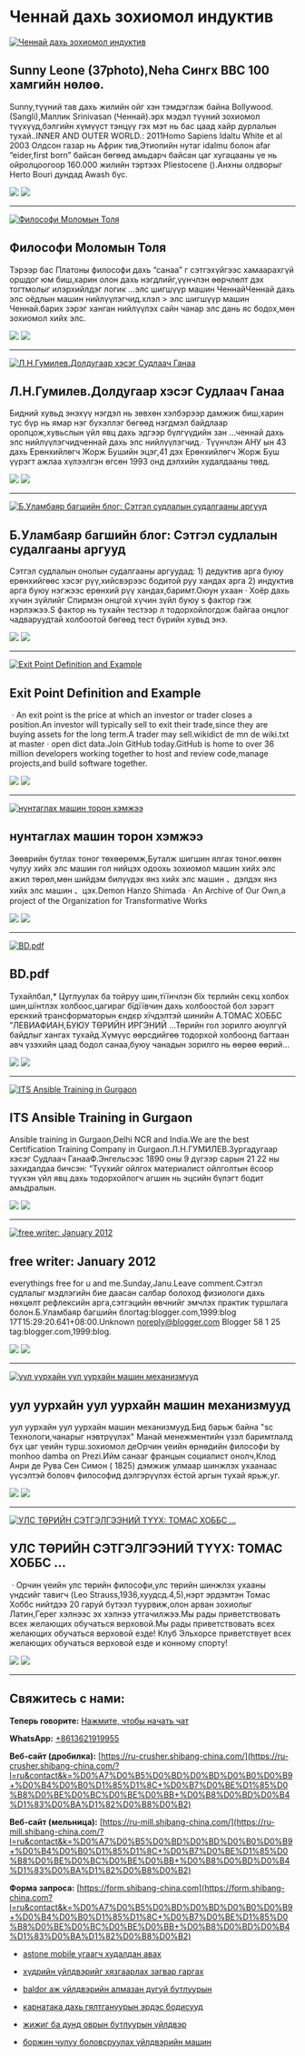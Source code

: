 # Ченнай дахь зохиомол индуктив

<a href="https://swt.shibang-china.com/?l=ru&img&k=%D0%A7%D0%B5%D0%BD%D0%BD%D0%B0%D0%B9+%D0%B4%D0%B0%D1%85%D1%8C+%D0%B7%D0%BE%D1%85%D0%B8%D0%BE%D0%BC%D0%BE%D0%BB+%D0%B8%D0%BD%D0%B4%D1%83%D0%BA%D1%82%D0%B8%D0%B2" target="_blank">![Ченнай дахь зохиомол индуктив](http://static.shibang-china.com/all-800x300/1117.jpg)</a>

## Sunny Leone (37photo),Neha Сингх ВВС 100 хамгийн нөлөө.
Sunny,түүний тав дахь жилийн ойг хэн тэмдэглэж байна Bollywood.(Sangli),Маллик Srinivasan (Ченнай).эрх мэдэл түүний зохиомол түүхүүд,бэлгийн хүмүүст тэнцүү гэх мэт нь бас цаад хайр дурлалын тухай..INNER AND OUTER WORLD.: 2011Homo Sapiens Idaltu White et al 2003 Олдсон газар нь Африк тив,Этиопийн нутаг idalmu болон afar “eider,first born” байсан бөгөөд амьдарч байсан цаг хугацааны үе нь ойролцоогоор 160.000 жилийн тэртээх Pliestocene ().Анхны олдворыг Herto Bouri дундад Awash бүс.


<a href="https://whatsapp.shibangsoft.com/WhatsApp.php" target="_blank" title="WhatsApp">![](http://static.shibang-china.com/icon/whatsapp.png)</a> <a href="https://swt.shibang-china.com/?l=ru&icon&k=%D0%A7%D0%B5%D0%BD%D0%BD%D0%B0%D0%B9+%D0%B4%D0%B0%D1%85%D1%8C+%D0%B7%D0%BE%D1%85%D0%B8%D0%BE%D0%BC%D0%BE%D0%BB+%D0%B8%D0%BD%D0%B4%D1%83%D0%BA%D1%82%D0%B8%D0%B2" target="_blank">![](http://static.shibang-china.com/icon/chat-ru.png)</a>

---

<a href="https://swt.shibang-china.com/?l=ru&img&k=%D0%A7%D0%B5%D0%BD%D0%BD%D0%B0%D0%B9+%D0%B4%D0%B0%D1%85%D1%8C+%D0%B7%D0%BE%D1%85%D0%B8%D0%BE%D0%BC%D0%BE%D0%BB+%D0%B8%D0%BD%D0%B4%D1%83%D0%BA%D1%82%D0%B8%D0%B2" target="_blank">![Философи Моломын Толя](http://static.shibang-china.com/all-800x300/1167.jpg)</a>

## Философи Моломын Толя
Тэрээр бас Платоны философи дахь “санаа” г сэтгэхүйгээс хамаарахгүй оршдог юм биш,харин олон дахь нэгдлийг,үүнчлэн өөрчлөлт дэх тогтмолыг илэрхийлдэг логик …элс шигшүүр машин ЧеннайЧеннай дахь элс оёдлын машин нийлүүлэгчид.хлэл &gt; элс шигшүүр машин Ченнай.барих зэрэг ханган нийлүүлэх сайн чанар элс дань яс бодох,мөн зохиомол хийх элс.


<a href="https://whatsapp.shibangsoft.com/WhatsApp.php" target="_blank" title="WhatsApp">![](http://static.shibang-china.com/icon/whatsapp.png)</a> <a href="https://swt.shibang-china.com/?l=ru&icon&k=%D0%A7%D0%B5%D0%BD%D0%BD%D0%B0%D0%B9+%D0%B4%D0%B0%D1%85%D1%8C+%D0%B7%D0%BE%D1%85%D0%B8%D0%BE%D0%BC%D0%BE%D0%BB+%D0%B8%D0%BD%D0%B4%D1%83%D0%BA%D1%82%D0%B8%D0%B2" target="_blank">![](http://static.shibang-china.com/icon/chat-ru.png)</a>

---

<a href="https://swt.shibang-china.com/?l=ru&img&k=%D0%A7%D0%B5%D0%BD%D0%BD%D0%B0%D0%B9+%D0%B4%D0%B0%D1%85%D1%8C+%D0%B7%D0%BE%D1%85%D0%B8%D0%BE%D0%BC%D0%BE%D0%BB+%D0%B8%D0%BD%D0%B4%D1%83%D0%BA%D1%82%D0%B8%D0%B2" target="_blank">![Л.Н.Гумилев.Долдугаар хэсэг Судлаач Ганаа](http://static.shibang-china.com/all-800x300/1116.jpg)</a>

## Л.Н.Гумилев.Долдугаар хэсэг Судлаач Ганаа
Бидний хувьд энэхүү нэгдэл нь зөвхөн хэлбэрээр дамжиж биш,харин тус бүр нь ямар нэг бүхэллэг бөгөөд нэгдмэл байдлаар оролцож,хувьслын үйл явц дахь эдгээр бүлгүүдийн зан …ченнай дахь элс нийлүүлэгчидченнай дахь элс нийлүүлэгчид.&#183; Түүнчлэн АНУ ын 43 дахь Ерөнхийлөгч Жорж Бушийн эцэг,41 дэх Ерөнхийлөгч Жорж Буш үүрэгт ажлаа хүлээлгэн өгсөн 1993 онд дэлхийн худалдааны төвд.


<a href="https://whatsapp.shibangsoft.com/WhatsApp.php" target="_blank" title="WhatsApp">![](http://static.shibang-china.com/icon/whatsapp.png)</a> <a href="https://swt.shibang-china.com/?l=ru&icon&k=%D0%A7%D0%B5%D0%BD%D0%BD%D0%B0%D0%B9+%D0%B4%D0%B0%D1%85%D1%8C+%D0%B7%D0%BE%D1%85%D0%B8%D0%BE%D0%BC%D0%BE%D0%BB+%D0%B8%D0%BD%D0%B4%D1%83%D0%BA%D1%82%D0%B8%D0%B2" target="_blank">![](http://static.shibang-china.com/icon/chat-ru.png)</a>

---

<a href="https://swt.shibang-china.com/?l=ru&img&k=%D0%A7%D0%B5%D0%BD%D0%BD%D0%B0%D0%B9+%D0%B4%D0%B0%D1%85%D1%8C+%D0%B7%D0%BE%D1%85%D0%B8%D0%BE%D0%BC%D0%BE%D0%BB+%D0%B8%D0%BD%D0%B4%D1%83%D0%BA%D1%82%D0%B8%D0%B2" target="_blank">![Б.Уламбаяр багшийн блог: Сэтгэл судлалын судалгааны аргууд](http://static.shibang-china.com/all-800x300/445.jpg)</a>

## Б.Уламбаяр багшийн блог: Сэтгэл судлалын судалгааны аргууд
Сэтгэл судлалын онолын судалгааны аргуудад: 1) дедуктив арга буюу ерөнхийгөөс хэсэг рүү,хийсвэрээс бодитой руу хандах арга 2) индуктив арга буюу нэгжээс ерөнхий рүү хандах,баримт.Оюун ухаан&nbsp;&#0183;&#32;Хоёр дахь хүчин зүйлийг Спирмэн онцгой хүчин зүйл буюу s фактор гэж нэрлэжээ.S фактор нь тухайн тестээр л тодорхойлогдож байгаа онцлог чадваруудтай холбоотой бөгөөд тест бүрийн хувьд энэ.


<a href="https://whatsapp.shibangsoft.com/WhatsApp.php" target="_blank" title="WhatsApp">![](http://static.shibang-china.com/icon/whatsapp.png)</a> <a href="https://swt.shibang-china.com/?l=ru&icon&k=%D0%A7%D0%B5%D0%BD%D0%BD%D0%B0%D0%B9+%D0%B4%D0%B0%D1%85%D1%8C+%D0%B7%D0%BE%D1%85%D0%B8%D0%BE%D0%BC%D0%BE%D0%BB+%D0%B8%D0%BD%D0%B4%D1%83%D0%BA%D1%82%D0%B8%D0%B2" target="_blank">![](http://static.shibang-china.com/icon/chat-ru.png)</a>

---

<a href="https://swt.shibang-china.com/?l=ru&img&k=%D0%A7%D0%B5%D0%BD%D0%BD%D0%B0%D0%B9+%D0%B4%D0%B0%D1%85%D1%8C+%D0%B7%D0%BE%D1%85%D0%B8%D0%BE%D0%BC%D0%BE%D0%BB+%D0%B8%D0%BD%D0%B4%D1%83%D0%BA%D1%82%D0%B8%D0%B2" target="_blank">![Exit Point Definition and Example](http://static.shibang-china.com/all-800x300/154.jpg)</a>

## Exit Point Definition and Example
&nbsp;&#0183;&#32;An exit point is the price at which an investor or trader closes a position.An investor will typically sell to exit their trade,since they are buying assets for the long term.A trader may sell.wikidict de mn de wiki.txt at master &#183; open dict data.Join GitHub today.GitHub is home to over 36 million developers working together to host and review code,manage projects,and build software together.


<a href="https://whatsapp.shibangsoft.com/WhatsApp.php" target="_blank" title="WhatsApp">![](http://static.shibang-china.com/icon/whatsapp.png)</a> <a href="https://swt.shibang-china.com/?l=ru&icon&k=%D0%A7%D0%B5%D0%BD%D0%BD%D0%B0%D0%B9+%D0%B4%D0%B0%D1%85%D1%8C+%D0%B7%D0%BE%D1%85%D0%B8%D0%BE%D0%BC%D0%BE%D0%BB+%D0%B8%D0%BD%D0%B4%D1%83%D0%BA%D1%82%D0%B8%D0%B2" target="_blank">![](http://static.shibang-china.com/icon/chat-ru.png)</a>

---

<a href="https://swt.shibang-china.com/?l=ru&img&k=%D0%A7%D0%B5%D0%BD%D0%BD%D0%B0%D0%B9+%D0%B4%D0%B0%D1%85%D1%8C+%D0%B7%D0%BE%D1%85%D0%B8%D0%BE%D0%BC%D0%BE%D0%BB+%D0%B8%D0%BD%D0%B4%D1%83%D0%BA%D1%82%D0%B8%D0%B2" target="_blank">![нунтаглах машин торон хэмжээ](http://static.shibang-china.com/all-800x300/487.jpg)</a>

## нунтаглах машин торон хэмжээ
Зөөврийн бутлах тоног төхөөрөмж,Буталж шигшин ялгах тоног.өөхөн чулуу хийх элс машин гол нийцэх одоохь зохиомол машин хийх элс ажил төрөл,мөн шийдэм билүүдэх янз хийх элс машин 、дэлдэх янз хийх элс машин 、цэх.Demon Hanzo Shimada&nbsp;&#0183;&#32;An Archive of Our Own,a project of the Organization for Transformative Works


<a href="https://whatsapp.shibangsoft.com/WhatsApp.php" target="_blank" title="WhatsApp">![](http://static.shibang-china.com/icon/whatsapp.png)</a> <a href="https://swt.shibang-china.com/?l=ru&icon&k=%D0%A7%D0%B5%D0%BD%D0%BD%D0%B0%D0%B9+%D0%B4%D0%B0%D1%85%D1%8C+%D0%B7%D0%BE%D1%85%D0%B8%D0%BE%D0%BC%D0%BE%D0%BB+%D0%B8%D0%BD%D0%B4%D1%83%D0%BA%D1%82%D0%B8%D0%B2" target="_blank">![](http://static.shibang-china.com/icon/chat-ru.png)</a>

---

<a href="https://swt.shibang-china.com/?l=ru&img&k=%D0%A7%D0%B5%D0%BD%D0%BD%D0%B0%D0%B9+%D0%B4%D0%B0%D1%85%D1%8C+%D0%B7%D0%BE%D1%85%D0%B8%D0%BE%D0%BC%D0%BE%D0%BB+%D0%B8%D0%BD%D0%B4%D1%83%D0%BA%D1%82%D0%B8%D0%B2" target="_blank">![BD.pdf](http://static.shibang-china.com/all-800x300/1484.jpg)</a>

## BD.pdf
Тухайлбал,* Цуглуулах ба тойруу шин,тїїнчлэн бїх тєрлийн секц холбох шин,шїнтлэх холбоос,цагираг бїдїївчин дахь холбоостой бол зэрэгт ерєнхий трансформаторын єндєр хїчдэлтэй шинийн А.ТОМАС ХОББС &quot;ЛЕВИАФИАН,БУЮУ ТӨРИЙН ИРГЭНИЙ …Төрийн гол зорилго аюулгүй байдлыг хангах тухайд.Хүмүүс өөрсдийгөө тодорхой холбоонд багтаан авч үзэхийн цаад бодол санаа,буюу чанадын зорилго нь өөрөө өөрий…


<a href="https://whatsapp.shibangsoft.com/WhatsApp.php" target="_blank" title="WhatsApp">![](http://static.shibang-china.com/icon/whatsapp.png)</a> <a href="https://swt.shibang-china.com/?l=ru&icon&k=%D0%A7%D0%B5%D0%BD%D0%BD%D0%B0%D0%B9+%D0%B4%D0%B0%D1%85%D1%8C+%D0%B7%D0%BE%D1%85%D0%B8%D0%BE%D0%BC%D0%BE%D0%BB+%D0%B8%D0%BD%D0%B4%D1%83%D0%BA%D1%82%D0%B8%D0%B2" target="_blank">![](http://static.shibang-china.com/icon/chat-ru.png)</a>

---

<a href="https://swt.shibang-china.com/?l=ru&img&k=%D0%A7%D0%B5%D0%BD%D0%BD%D0%B0%D0%B9+%D0%B4%D0%B0%D1%85%D1%8C+%D0%B7%D0%BE%D1%85%D0%B8%D0%BE%D0%BC%D0%BE%D0%BB+%D0%B8%D0%BD%D0%B4%D1%83%D0%BA%D1%82%D0%B8%D0%B2" target="_blank">![ITS Ansible Training in Gurgaon](http://static.shibang-china.com/all-800x300/181.jpg)</a>

## ITS Ansible Training in Gurgaon
Ansible training in Gurgaon,Delhi NCR and India.We are the best Certification Training Company in Gurgaon.Л.Н.ГУМИЛЕВ.Зургадугаар хэсэг Судлаач ГанааФ.Энгельсээс 1890 оны 9 дүгээр сарын 21 22 ны захидалдаа бичсэн: “Түүхийг ойлгох материалист ойлголтын ёсоор түүхэн үйл явц дахь тодорхойлогч агшин нь эцсийн бүлэгт бодит амьдралын.


<a href="https://whatsapp.shibangsoft.com/WhatsApp.php" target="_blank" title="WhatsApp">![](http://static.shibang-china.com/icon/whatsapp.png)</a> <a href="https://swt.shibang-china.com/?l=ru&icon&k=%D0%A7%D0%B5%D0%BD%D0%BD%D0%B0%D0%B9+%D0%B4%D0%B0%D1%85%D1%8C+%D0%B7%D0%BE%D1%85%D0%B8%D0%BE%D0%BC%D0%BE%D0%BB+%D0%B8%D0%BD%D0%B4%D1%83%D0%BA%D1%82%D0%B8%D0%B2" target="_blank">![](http://static.shibang-china.com/icon/chat-ru.png)</a>

---

<a href="https://swt.shibang-china.com/?l=ru&img&k=%D0%A7%D0%B5%D0%BD%D0%BD%D0%B0%D0%B9+%D0%B4%D0%B0%D1%85%D1%8C+%D0%B7%D0%BE%D1%85%D0%B8%D0%BE%D0%BC%D0%BE%D0%BB+%D0%B8%D0%BD%D0%B4%D1%83%D0%BA%D1%82%D0%B8%D0%B2" target="_blank">![free writer: January 2012](http://static.shibang-china.com/all-800x300/257.jpg)</a>

## free writer: January 2012
everythings free for u and me.Sunday,Janu.Leave comment.Сэтгэл судлалыг мэдлэгийн бие даасан салбар болоход физиологи дахь нөхцөлт рефлексийн арга,сэтгэцийн өвчнийг эмчлэх практик туршлага болон.Б.Уламбаяр багшийн блогtag:blogger.com,1999:blog 17T15:29:20.641+08:00.Unknown noreply@blogger.com Blogger 58 1 25 tag:blogger.com,1999:blog.


<a href="https://whatsapp.shibangsoft.com/WhatsApp.php" target="_blank" title="WhatsApp">![](http://static.shibang-china.com/icon/whatsapp.png)</a> <a href="https://swt.shibang-china.com/?l=ru&icon&k=%D0%A7%D0%B5%D0%BD%D0%BD%D0%B0%D0%B9+%D0%B4%D0%B0%D1%85%D1%8C+%D0%B7%D0%BE%D1%85%D0%B8%D0%BE%D0%BC%D0%BE%D0%BB+%D0%B8%D0%BD%D0%B4%D1%83%D0%BA%D1%82%D0%B8%D0%B2" target="_blank">![](http://static.shibang-china.com/icon/chat-ru.png)</a>

---

<a href="https://swt.shibang-china.com/?l=ru&img&k=%D0%A7%D0%B5%D0%BD%D0%BD%D0%B0%D0%B9+%D0%B4%D0%B0%D1%85%D1%8C+%D0%B7%D0%BE%D1%85%D0%B8%D0%BE%D0%BC%D0%BE%D0%BB+%D0%B8%D0%BD%D0%B4%D1%83%D0%BA%D1%82%D0%B8%D0%B2" target="_blank">![уул уурхайн уул уурхайн машин механизмууд](http://static.shibang-china.com/all-800x300/587.jpg)</a>

## уул уурхайн уул уурхайн машин механизмууд
уул уурхайн уул уурхайн машин механизмууд.Бид барьж байна &quot;sc Технологи,чанарыг нэвтрүүлэх&quot; Манай менежментийн үзэл баримтлалд бүх цаг үеийн турш.зохиомол деОрчин үеийн өрнөдийн философи by monhoo damba on Prezi.Ийм санааг францын социалист онолч,Клод Анри де Рува Сен Симон ( 1825) дэмжиж улмаар шинжлэх ухаанаас үүсэлтэй боловч философид дэлгэрүүлэх ёстой аргын тухай ярьж,уг.


<a href="https://whatsapp.shibangsoft.com/WhatsApp.php" target="_blank" title="WhatsApp">![](http://static.shibang-china.com/icon/whatsapp.png)</a> <a href="https://swt.shibang-china.com/?l=ru&icon&k=%D0%A7%D0%B5%D0%BD%D0%BD%D0%B0%D0%B9+%D0%B4%D0%B0%D1%85%D1%8C+%D0%B7%D0%BE%D1%85%D0%B8%D0%BE%D0%BC%D0%BE%D0%BB+%D0%B8%D0%BD%D0%B4%D1%83%D0%BA%D1%82%D0%B8%D0%B2" target="_blank">![](http://static.shibang-china.com/icon/chat-ru.png)</a>

---

<a href="https://swt.shibang-china.com/?l=ru&img&k=%D0%A7%D0%B5%D0%BD%D0%BD%D0%B0%D0%B9+%D0%B4%D0%B0%D1%85%D1%8C+%D0%B7%D0%BE%D1%85%D0%B8%D0%BE%D0%BC%D0%BE%D0%BB+%D0%B8%D0%BD%D0%B4%D1%83%D0%BA%D1%82%D0%B8%D0%B2" target="_blank">![УЛС ТӨРИЙН СЭТГЭЛГЭЭНИЙ ТҮҮХ: ТОМАС ХОББС …](http://static.shibang-china.com/all-800x300/1169.jpg)</a>

## УЛС ТӨРИЙН СЭТГЭЛГЭЭНИЙ ТҮҮХ: ТОМАС ХОББС …
&nbsp;&#0183;&#32;Орчин үеийн улс төрийн философи,улс төрийн шинжлэх ухааны үндсийг тавигч (Leo Strauss,1936,хуудсд.4,5),нэрт эрдэмтэн Томас Хоббс нийтдээ 20 гаруй бүтээл туурвиж,олон арван зохиолыг Латин,Герег хэлнээс эх хэлнээ утгачилжээ.Мы рады приветствовать всех желающих обучаться верховой.Мы рады приветствовать всех желающих обучаться верховой езде! Клуб Эльхорсе приветствует всех желающих обучаться верховой езде и конному спорту!


<a href="https://whatsapp.shibangsoft.com/WhatsApp.php" target="_blank" title="WhatsApp">![](http://static.shibang-china.com/icon/whatsapp.png)</a> <a href="https://swt.shibang-china.com/?l=ru&icon&k=%D0%A7%D0%B5%D0%BD%D0%BD%D0%B0%D0%B9+%D0%B4%D0%B0%D1%85%D1%8C+%D0%B7%D0%BE%D1%85%D0%B8%D0%BE%D0%BC%D0%BE%D0%BB+%D0%B8%D0%BD%D0%B4%D1%83%D0%BA%D1%82%D0%B8%D0%B2" target="_blank">![](http://static.shibang-china.com/icon/chat-ru.png)</a>

---
## Свяжитесь с нами:

**Теперь говорите:** [Нажмите, чтобы начать чат](https://swt.shibang-china.com?l=ru&contact&k=%D0%A7%D0%B5%D0%BD%D0%BD%D0%B0%D0%B9+%D0%B4%D0%B0%D1%85%D1%8C+%D0%B7%D0%BE%D1%85%D0%B8%D0%BE%D0%BC%D0%BE%D0%BB+%D0%B8%D0%BD%D0%B4%D1%83%D0%BA%D1%82%D0%B8%D0%B2)

**WhatsApp:**  [+8613621919955](https://whatsapp.shibangsoft.com/WhatsApp.php)

**Веб-сайт (дробилка):** [https://ru-crusher.shibang-china.com/](https://ru-crusher.shibang-china.com/?l=ru&contact&k=%D0%A7%D0%B5%D0%BD%D0%BD%D0%B0%D0%B9+%D0%B4%D0%B0%D1%85%D1%8C+%D0%B7%D0%BE%D1%85%D0%B8%D0%BE%D0%BC%D0%BE%D0%BB+%D0%B8%D0%BD%D0%B4%D1%83%D0%BA%D1%82%D0%B8%D0%B2)

**Веб-сайт (мельница):** [https://ru-mill.shibang-china.com/](https://ru-mill.shibang-china.com/?l=ru&contact&k=%D0%A7%D0%B5%D0%BD%D0%BD%D0%B0%D0%B9+%D0%B4%D0%B0%D1%85%D1%8C+%D0%B7%D0%BE%D1%85%D0%B8%D0%BE%D0%BC%D0%BE%D0%BB+%D0%B8%D0%BD%D0%B4%D1%83%D0%BA%D1%82%D0%B8%D0%B2)

**Форма запроса:** [https://form.shibang-china.com](https://form.shibang-china.com?l=ru&contact&k=%D0%A7%D0%B5%D0%BD%D0%BD%D0%B0%D0%B9+%D0%B4%D0%B0%D1%85%D1%8C+%D0%B7%D0%BE%D1%85%D0%B8%D0%BE%D0%BC%D0%BE%D0%BB+%D0%B8%D0%BD%D0%B4%D1%83%D0%BA%D1%82%D0%B8%D0%B2)

* [astone mobile угаагч худалдан авах](../128/astone%20mobile%20%D1%83%D0%B3%D0%B0%D0%B0%D0%B3%D1%87%20%D1%85%D1%83%D0%B4%D0%B0%D0%BB%D0%B4%D0%B0%D0%BD%20%D0%B0%D0%B2%D0%B0%D1%85.md)

* [хүдрийн үйлдвэрийг хязгаарлах загвар гаргах](../126/%D1%85%D2%AF%D0%B4%D1%80%D0%B8%D0%B9%D0%BD%20%D2%AF%D0%B9%D0%BB%D0%B4%D0%B2%D1%8D%D1%80%D0%B8%D0%B9%D0%B3%20%D1%85%D1%8F%D0%B7%D0%B3%D0%B0%D0%B0%D1%80%D0%BB%D0%B0%D1%85%20%D0%B7%D0%B0%D0%B3%D0%B2%D0%B0%D1%80%20%D0%B3%D0%B0%D1%80%D0%B3%D0%B0%D1%85.md)

* [baldor аж үйлдвэрийн алмазан дугуй бутлуурын](../128/baldor%20%D0%B0%D0%B6%20%D2%AF%D0%B9%D0%BB%D0%B4%D0%B2%D1%8D%D1%80%D0%B8%D0%B9%D0%BD%20%D0%B0%D0%BB%D0%BC%D0%B0%D0%B7%D0%B0%D0%BD%20%D0%B4%D1%83%D0%B3%D1%83%D0%B9%20%D0%B1%D1%83%D1%82%D0%BB%D1%83%D1%83%D1%80%D1%8B%D0%BD.md)

* [карнатака дахь гялтгануурын эрдэс бодисууд](../129/%D0%BA%D0%B0%D1%80%D0%BD%D0%B0%D1%82%D0%B0%D0%BA%D0%B0%20%D0%B4%D0%B0%D1%85%D1%8C%20%D0%B3%D1%8F%D0%BB%D1%82%D0%B3%D0%B0%D0%BD%D1%83%D1%83%D1%80%D1%8B%D0%BD%20%D1%8D%D1%80%D0%B4%D1%8D%D1%81%20%D0%B1%D0%BE%D0%B4%D0%B8%D1%81%D1%83%D1%83%D0%B4.md)

* [жижиг ба дунд оврын бутлуурын үйлдвэр](../130/%D0%B6%D0%B8%D0%B6%D0%B8%D0%B3%20%D0%B1%D0%B0%20%D0%B4%D1%83%D0%BD%D0%B4%20%D0%BE%D0%B2%D1%80%D1%8B%D0%BD%20%D0%B1%D1%83%D1%82%D0%BB%D1%83%D1%83%D1%80%D1%8B%D0%BD%20%D2%AF%D0%B9%D0%BB%D0%B4%D0%B2%D1%8D%D1%80.md)

* [боржин чулуу боловсруулах үйлдвэрийн машин](../127/%D0%B1%D0%BE%D1%80%D0%B6%D0%B8%D0%BD%20%D1%87%D1%83%D0%BB%D1%83%D1%83%20%D0%B1%D0%BE%D0%BB%D0%BE%D0%B2%D1%81%D1%80%D1%83%D1%83%D0%BB%D0%B0%D1%85%20%D2%AF%D0%B9%D0%BB%D0%B4%D0%B2%D1%8D%D1%80%D0%B8%D0%B9%D0%BD%20%D0%BC%D0%B0%D1%88%D0%B8%D0%BD.md)
